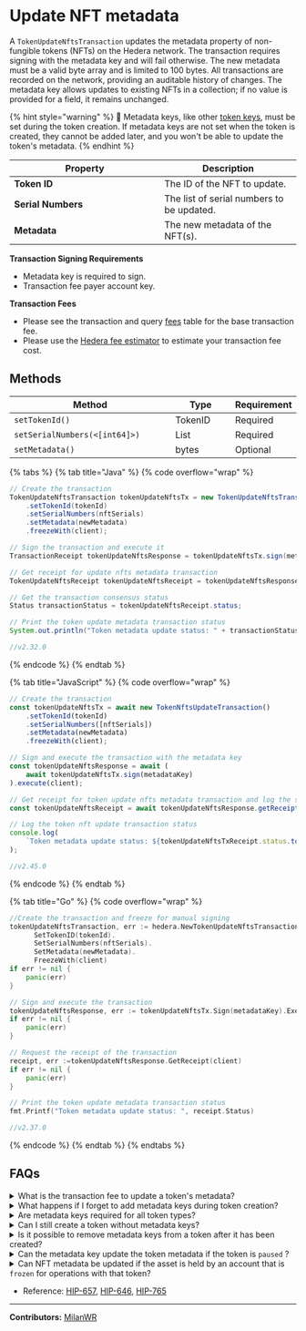 # Update NFT metadata

A `TokenUpdateNftsTransaction` updates the metadata property of non-fungible tokens (NFTs) on the Hedera network. The transaction requires signing with the metadata key and will fail otherwise. The new metadata must be a valid byte array and is limited to 100 bytes. All transactions are recorded on the network, providing an auditable history of changes. The metadata key allows updates to existing NFTs in a collection; if no value is provided for a field, it remains unchanged.

{% hint style="warning" %}
🚨 Metadata keys, like other [token keys](define-a-token.md#token-keys), must be set during the token creation. If metadata keys are not set when the token is created, they cannot be added later, and you won't be able to update the token's metadata.
{% endhint %}

<table><thead><tr><th width="248">Property</th><th>Description</th></tr></thead><tbody><tr><td><strong>Token ID</strong></td><td>The ID of the NFT to update.</td></tr><tr><td><strong>Serial Numbers</strong></td><td>The list of serial numbers to be updated.</td></tr><tr><td><strong>Metadata</strong></td><td>The new metadata of the NFT(s).</td></tr></tbody></table>

**Transaction Signing Requirements**

- Metadata key is required to sign.
- Transaction fee payer account key.

**Transaction Fees**

- Please see the transaction and query [fees](../../../networks/mainnet/fees/#transaction-and-query-fees) table for the base transaction fee.
- Please use the [Hedera fee estimator](https://hedera.com/fees) to estimate your transaction fee cost.

## Methods

<table><thead><tr><th width="340">Method</th><th width="132">Type</th><th>Requirement</th></tr></thead><tbody><tr><td><code>setTokenId(<tokenId>)</code></td><td>TokenID</td><td>Required</td></tr><tr><td><code>setSerialNumbers(<[int64]>)</code></td><td>List<int64></td><td>Required</td></tr><tr><td><code>setMetadata(<bytes>)</code></td><td>bytes</td><td>Optional</td></tr></tbody></table>

{% tabs %}
{% tab title="Java" %}
{% code overflow="wrap" %}

```java
// Create the transaction
TokenUpdateNftsTransaction tokenUpdateNftsTx = new TokenUpdateNftsTransaction()
    .setTokenId(tokenId)
    .setSerialNumbers(nftSerials)
    .setMetadata(newMetadata)
    .freezeWith(client);

// Sign the transaction and execute it
TransactionReceipt tokenUpdateNftsResponse = tokenUpdateNftsTx.sign(metadataKey)).execute(client);

// Get receipt for update nfts metadata transaction
TokenUpdateNftsReceipt tokenUpdateNftsReceipt = tokenUpdateNftsResponse.getReceipt(client);

// Get the transaction consensus status
Status transactionStatus = tokenUpdateNftsReceipt.status;

// Print the token update metadata transaction status
System.out.println("Token metadata update status: " + transactionStatus);

//v2.32.0
```

{% endcode %}
{% endtab %}

{% tab title="JavaScript" %}
{% code overflow="wrap" %}

```javascript
// Create the transaction
const tokenUpdateNftsTx = await new TokenNftsUpdateTransaction()
    .setTokenId(tokenId)
    .setSerialNumbers([nftSerials])
    .setMetadata(newMetadata)
    .freezeWith(client);

// Sign and execute the transaction with the metadata key
const tokenUpdateNftsResponse = await ( 
    await tokenUpdateNftsTx.sign(metadataKey)
).execute(client);

// Get receipt for token update nfts metadata transaction and log the status
const tokenUpdateNftsReceipt = await tokenUpdateNftsResponse.getReceipt(client);

// Log the token nft update transaction status
console.log(
    `Token metadata update status: ${tokenUpdateNftsTxReceipt.status.toString()}`,
);

//v2.45.0
```

{% endcode %}
{% endtab %}

{% tab title="Go" %}
{% code overflow="wrap" %}

```go
//Create the transaction and freeze for manual signing 
tokenUpdateNftsTransaction, err := hedera.NewTokenUpdateNftsTransaction().
      SetTokenID(tokenId).
      SetSerialNumbers(nftSerials).
      SetMetadata(newMetadata).
      FreezeWith(client)
if err != nil {
    panic(err)
}

// Sign and execute the transaction
tokenUpdateNftsResponse, err := tokenUpdateNftsTx.Sign(metadataKey).Execute(client)
if err != nil {
    panic(err)
}

// Request the receipt of the transaction
receipt, err :=tokenUpdateNftsResponse.GetReceipt(client)
if err != nil {
    panic(err)
}

// Print the token update metadata transaction status
fmt.Printf("Token metadata update status: ", receipt.Status)

//v2.37.0
```

{% endcode %}
{% endtab %}
{% endtabs %}

## FAQs

<details>

<summary>What is the transaction fee to update a token's metadata?</summary>

The transaction fee to update the metadata of 1 NFT is `$0.001` To update metadata for multiple NFTs in a single call is N x `$0.001` (N being the number of NFTs to update). See the full list of token transaction fees [here](../../../networks/mainnet/fees/#token-service).

</details>

<details>

<summary>What happens if I forget to add metadata keys during token creation?</summary>

If you don't set metadata keys during token creation, you won't be able to add them later or use them to update the token's metadata.

</details>

<details>

<summary>Are metadata keys required for all token types?</summary>

No, metadata keys are not required for all token types. If your use case will need the ability to update the metadata in the future, the metadata key must be set during token creation. [HIP-646](https://hips.hedera.com/hip/hip-646) introduces the token metadata field for fungible tokens, providing users the ability to update metadata for both token types (fungible and non-fungible) using the metadata key.

</details>

<details>

<summary>Can I still create a token without metadata keys?</summary>

Yes, you can create a token without metadata keys but you won't be able to add metadata keys or update the token's metadata.

</details>

<details>

<summary>Is it possible to remove metadata keys from a token after it has been created?</summary>

No, once a token is created with metadata keys, those keys become a permanent part of the token's configuration. They cannot be removed or modified after the token creation.

</details>

<details>

<summary>Can the metadata key update the token metadata if the token is <code>paused</code> ?</summary>

No, this is just like a regular [TokenUpdate](update-a-token.md). It will fail if token is paused.

</details>

<details>

<summary>Can NFT metadata be updated if the asset is held by an account that is <code>frozen</code> for operations with that token?</summary>

If the `tokenId` of the NFT is not paused, and if the token has `metadataKey` the metadata of NFT can still be updated.

</details>

- Reference: [HIP-657](https://hips.hedera.com/hip/hip-657), [HIP-646](https://hips.hedera.com/hip/hip-646), [HIP-765](https://hips.hedera.com/hip/hip-765)

***

**Contributors:** [MilanWR](https://github.com/MilanWR)
